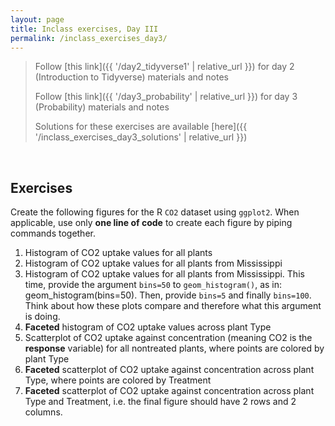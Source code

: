 ```yaml
---
layout: page
title: Inclass exercises, Day III
permalink: /inclass_exercises_day3/
---
```

> Follow [this link]({{ '/day2_tidyverse1' | relative_url }}) for day 2 (Introduction to Tidyverse) materials and notes
>
> Follow [this link]({{ '/day3_probability' | relative_url }}) for day 3 (Probability) materials and notes
> 
> Solutions for these exercises are available [here]({{ '/inclass_exercises_day3_solutions' | relative_url }})


<br>


## Exercises

Create the following figures for the R `CO2` dataset using `ggplot2`. When applicable, use only **one line of code** to create each figure by piping commands together.

 
1. Histogram of CO2 uptake values for all plants
2. Histogram of CO2 uptake values for all plants from Mississippi
3. Histogram of CO2 uptake values for all plants from Mississippi. This time, provide the argument `bins=50` to `geom_histogram()`, as in: geom_histogram(bins=50). Then, provide `bins=5` and finally `bins=100`. Think about how these plots compare and therefore what this argument is doing.
4. **Faceted** histogram of CO2 uptake values across plant Type
5. Scatterplot of CO2 uptake against concentration (meaning CO2 is the **response** variable) for all nontreated plants, where points are colored by plant Type
6. **Faceted** scatterplot of CO2 uptake against concentration across plant Type, where points are colored by Treatment
7. **Faceted** scatterplot of CO2 uptake against concentration across plant Type and Treatment, i.e. the final figure should have 2 rows and 2 columns. 









